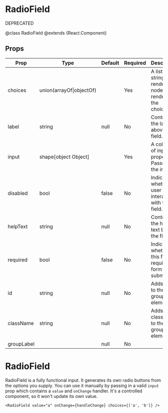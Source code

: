 RadioField
==========

DEPRECATED

@class RadioField
@extends {React.Component}

Props
-----

Prop                  | Type     | Default                   | Required | Description
--------------------- | -------- | ------------------------- | -------- | -----------
choices|union(arrayOf\|objectOf)||Yes|A list of strings or rendered nodes to render as the choices.
label|string|null|No|Contents of the label above the field.
input|shape[object Object]||Yes|A collection of input properties. Passed to the input.
disabled|bool|false|No|Indicates whether the user can interact with this field.
helpText|string|null|No|Contents of the help text below the field.
required|bool|false|No|Indicates whether this field is required for form submission.
id|string|null|No|Adds an id to the radio group element.
className|string|null|No|Adds a class name to the radio group element.
groupLabel||null|No|

# RadioField

RadioField is a fully functional input. It generates its own radio buttons from the options you supply. You can use it manually by passing in a valid `input` prop which contains a `value` and `onChange` handler. It's a controlled component, so it won't update its own value.

```
<RadioField value="a" onChange={handleChange} choices={['a', 'b']} />
```
